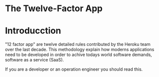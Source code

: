 # The Twelve-Factor App

# Introducction
"12 factor app" are twelve detailed rules contributed by the Heroku team over the last decade.
This methodology explain how moderns applications need to be developed in order to achive todays 
world software demands, software as a service (SaaS).

If you are a developer or an operation engineer you should read this.

